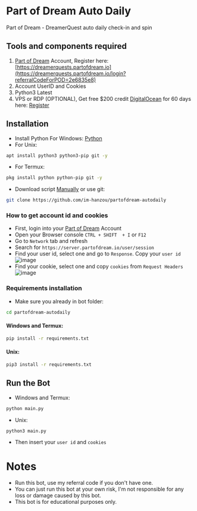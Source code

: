 # Part of Dream Auto Daily
Part of Dream - DreamerQuest auto daily check-in and spin
## Tools and components required
1. [Part of Dream](https://dreamerquests.partofdream.io/login?referralCodeForPOD=2e6835e8) Account, Register here: [https://dreamerquests.partofdream.io](https://dreamerquests.partofdream.io/login?referralCodeForPOD=2e6835e8)
2. Account UserID and Cookies
3. Python3 Latest
4. VPS or RDP (OPTIONAL), Get free $200 credit [DigitalOcean](https://m.do.co/c/3f132e0f7e13) for 60 days here: [Register](https://m.do.co/c/3f132e0f7e13)
## Installation
- Install Python For Windows: [Python](https://www.python.org/ftp/python/3.13.0/python-3.13.0-amd64.exe)
- For Unix:
```bash
apt install python3 python3-pip git -y
```
- For Termux:
```bash
pkg install python python-pip git -y
```
- Download script [Manually](https://github.com/im-hanzou/partofdream-autodaily/archive/refs/heads/main.zip) or use git:
```bash
git clone https://github.com/im-hanzou/partofdream-autodaily
```
### How to get account id and cookies
- First, login into your [Part of Dream](https://dreamerquests.partofdream.io/login?referralCodeForPOD=2e6835e8) Account
- Open your Browser console `CTRL + SHIFT  + I` or `F12`
- Go to `Network` tab and refresh
- Search for `https://server.partofdream.io/user/session`
- Find your user id, select one and go to `Response`. Copy your `user id`
![image](https://github.com/user-attachments/assets/09ab31fd-a7cb-421f-96a4-935c9c2a0293)
- Find your cookie, select one and copy `cookies` from `Request Headers`
![image](https://github.com/user-attachments/assets/a5bec071-dc60-43e6-bcc7-30f7a53013c7)
### Requirements installation
- Make sure you already in bot folder:
```bash
cd partofdream-autodaily
```
#### Windows and Termux:
```bash
pip install -r requirements.txt
```
#### Unix:
```bash
pip3 install -r requirements.txt
```
## Run the Bot
- Windows and Termux:
```bash
python main.py
```
- Unix:
```bash
python3 main.py
```
- Then insert your `user id` and `cookies`
# Notes
- Run this bot, use my referral code if you don't have one.
- You can just run this bot at your own risk, I'm not responsible for any loss or damage caused by this bot.
- This bot is for educational purposes only.
